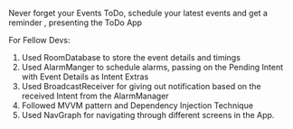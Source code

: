 Never forget your Events ToDo, schedule your latest events and get a reminder , presenting the ToDo App</br>

For Fellow Devs:
1) Used RoomDatabase to store the event details and timings 
2) Used AlarmManger to schedule alarms, passing on the Pending Intent with Event Details as Intent Extras
3) Used BroadcastReceiver for giving out notification based on the received Intent from the AlarmManager
4) Followed MVVM pattern and Dependency Injection Technique
5) Used NavGraph for navigating through different screens in the App.
